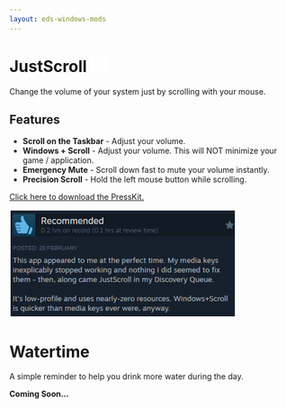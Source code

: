 ```yaml
---
layout: eds-windows-mods
---
```


# JustScroll [![Steam](/assets/img/logo-steam-intext.png)](https://store.steampowered.com/app/2675800/JustScroll/)
   <!---[![Microsoft Store](/assets/img/logo-winstore-intext.png)](https://store.steampowered.com/app/2675800/JustScroll/)-->

Change the volume of your system just by scrolling with your mouse.

## Features
- **Scroll on the Taskbar** - Adjust your volume.
- **Windows + Scroll** - Adjust your volume. This will NOT minimize your game / application.
- **Emergency Mute** - Scroll down fast to mute your volume instantly.
- **Precision Scroll** - Hold the left mouse button while scrolling.

[Click here to download the PressKit.](/assets/files/justscroll-presskit.zip)

[![Review](/assets/img/justscroll_review.png)](https://store.steampowered.com/app/2675800/JustScroll/)

# Watertime

A simple reminder to help you drink more water during the day.

**Coming Soon...**
